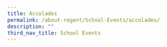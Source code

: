 ```yaml
---
title: Accolades
permalink: /about-regent/School-Events/accolades/
description: ""
third_nav_title: School Events
---
```

